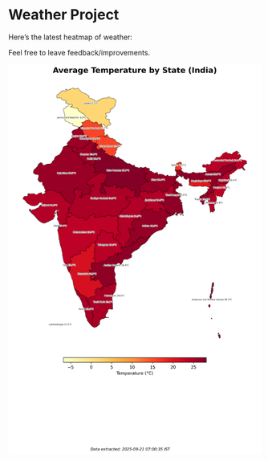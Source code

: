 # Weather Project

Here’s the latest heatmap of weather:

Feel free to leave feedback/improvements.

![India Heatmap](docs/assets/india_heatmap.png?v=CF553D)
